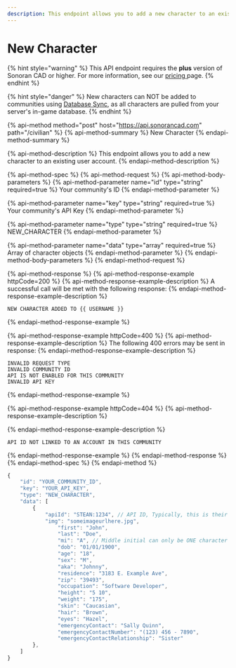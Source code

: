 ```yaml
---
description: This endpoint allows you to add a new character to an existing user account.
---
```


# New Character

{% hint style="warning" %}
This API endpoint requires the **plus** version of Sonoran CAD or higher. For more information, see our [pricing ](../../../../pricing/faq/)page.
{% endhint %}

{% hint style="danger" %}
New characters can NOT be added to communities using [Database Sync](), as all characters are pulled from your server's in-game database.
{% endhint %}

{% api-method method="post" host="https://api.sonorancad.com" path="/civilian" %}
{% api-method-summary %}
New Character
{% endapi-method-summary %}

{% api-method-description %}
This endpoint allows you to add a new character to an existing user account.
{% endapi-method-description %}

{% api-method-spec %}
{% api-method-request %}
{% api-method-body-parameters %}
{% api-method-parameter name="id" type="string" required=true %}
Your community's ID
{% endapi-method-parameter %}

{% api-method-parameter name="key" type="string" required=true %}
Your community's API Key
{% endapi-method-parameter %}

{% api-method-parameter name="type" type="string" required=true %}
NEW\_CHARACTER
{% endapi-method-parameter %}

{% api-method-parameter name="data" type="array" required=true %}
Array of character objects
{% endapi-method-parameter %}
{% endapi-method-body-parameters %}
{% endapi-method-request %}

{% api-method-response %}
{% api-method-response-example httpCode=200 %}
{% api-method-response-example-description %}
A successful call will be met with the following response:
{% endapi-method-response-example-description %}

```
NEW CHARACTER ADDED TO {{ USERNAME }}
```
{% endapi-method-response-example %}

{% api-method-response-example httpCode=400 %}
{% api-method-response-example-description %}
The following 400 errors may be sent in response:
{% endapi-method-response-example-description %}

```http
INVALID REQUEST TYPE
INVALID COMMUNITY ID
API IS NOT ENABLED FOR THIS COMMUNITY
INVALID API KEY
```
{% endapi-method-response-example %}

{% api-method-response-example httpCode=404 %}
{% api-method-response-example-description %}

{% endapi-method-response-example-description %}

```
API ID NOT LINKED TO AN ACCOUNT IN THIS COMMUNITY
```
{% endapi-method-response-example %}
{% endapi-method-response %}
{% endapi-method-spec %}
{% endapi-method %}

```javascript
{
    "id": "YOUR_COMMUNITY_ID",
    "key": "YOUR_API_KEY",
    "type": "NEW_CHARACTER",
    "data": [
        {
            "apiId": "STEAN:1234", // API ID, Typically, this is their STEAM Hex
            "img": "someimageurlhere.jpg",
    		    "first": "John",
    		    "last": "Doe",
    		    "mi": "A", // Middle initial can only be ONE character
    		    "dob": "01/01/1900",
    		    "age": "18",
    		    "sex": "M",
    	    	"aka": "Johnny",
    	    	"residence": "3183 E. Example Ave",
        		"zip": "39493",
        		"occupation": "Software Developer",
        		"height": "5 10",
        		"weight": "175",
        		"skin": "Caucasian",
        		"hair": "Brown",
        		"eyes": "Hazel",
        		"emergencyContact": "Sally Quinn",
        		"emergencyContactNumber": "(123) 456 - 7890",
        		"emergencyContactRelationship": "Sister"
        },
    ]
}
```


